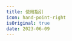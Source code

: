```yaml
---
title: 使用指引
icon: hand-point-right
isOriginal: true
date: 2023-06-09
---
```


<AutoCatalog />
